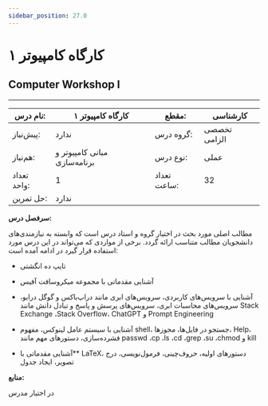 ```yaml
---
sidebar_position: 27.0
---
```

# کارگاه کامپیوتر ۱
## Computer Workshop I
_______________________________________________________________________________
| نام درس:    | کارگاه کامپیوتر ۱            | مقطع:       | کارشناسی     |
| ----------- | ---------------------------- | ----------- | ------------ |
| پیش‌نیاز:   | ندارد                        | گروه درس:   | تخصصی الزامی |
| هم‌نیاز:    | مبانی کامپیوتر و برنامه‌سازی | نوع درس:    | عملی         |
| تعداد واحد: | 1                            | تعداد ساعت: | 32           |
| حل تمرین:   |  ندارد                       |             |              |

**سرفصل درس:**

مطالب اصلی مورد بحث در اختیار گروه و استاد درس است که وابسته به نیازمندی‌های دانشجویان مطالب متناسب ارائه گردد. برخی از مواردی که می‌تواند در این درس مورد استفاده قرار گیرد در ادامه آمده است:


- تایپ ده انگشتی

- آشنایی مقدماتی با مجموعه میکروسافت آفیس

- آشنایی با سرویس‌های کاربردی، سرویس‌های ابری مانند دراپ‌باکس و گوگل درایو، سرویس‌های محاسبات ابری،  سرویس‌های پرسش و پاسخ و تبادل دانش مانند Stack Exchange ،Stack Overflow، ChatGPT و Prompt Engineering

- آشنایی با سیستم عامل لینوکس، مفهوم shell، جستجو در فایل‌ها، مجوزها، Help، فشرده‌سازی، دستورهای مهم مانند passwd ،cp ،ls ،cd ،grep ،su ،chmod  و kill

- آشنایی مقدماتی با** LaTeX، دستورهای اولیه، حروف‌چینی، فرمول‌نویسی، درج تصویر، ایجاد جدول

**منابع:**

در اختیار مدرس
